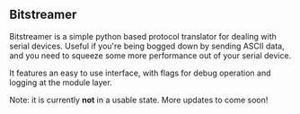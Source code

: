 Bitstreamer
----------------

Bitstreamer is a simple python based protocol translator for dealing with serial devices.
Useful if you're being bogged down by sending ASCII data, and you need to 
squeeze some more performance out of your serial device. 

It features an easy to use interface, with flags for debug operation and logging at 
the module layer. 

Note: it is currently __not__ in a usable state. More updates to come soon!
